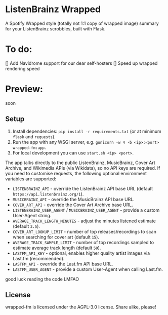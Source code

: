 # ListenBrainz Wrapped
A Spotify Wrapped style (totally not 1:1 copy of wrapped image) summary for your ListenBrainz scrobbles, built with Flask.

# To do:
[] Add Navidrome support for our dear self-hosters
[] Speed up wrapped rendering speed

# Preview:
soon

## Setup
1. Install dependencies: `pip install -r requirements.txt` (or at minimum `flask` and `requests`).
2. Run the app with any WSGI server, e.g. `gunicorn -w 4 -b <ip>:<port> wrapped-fm:app`.
3. For local development you can use `start.sh <ip> <port>`.

The app talks directly to the public ListenBrainz, MusicBrainz, Cover Art Archive, and Wikimedia APIs (via Wikidata), so no API keys are required. If you need to customise requests, the following optional environment variables are supported:

- `LISTENBRAINZ_API` - override the ListenBrainz API base URL (default `https://api.listenbrainz.org/1`).
- `MUSICBRAINZ_API` - override the MusicBrainz API base URL.
- `COVER_ART_API` - override the Cover Art Archive base URL.
- `LISTENBRAINZ_USER_AGENT` / `MUSICBRAINZ_USER_AGENT` - provide a custom User-Agent string.
- `AVERAGE_TRACK_LENGTH_MINUTES` - adjust the minutes listened estimate (default `3.5`).
- `COVER_ART_LOOKUP_LIMIT` - number of top releases/recordings to scan when searching for cover art (default `15`).
- `AVERAGE_TRACK_SAMPLE_LIMIT` - number of top recordings sampled to estimate average track length (default `50`).
- `LASTFM_API_KEY` - optional, enables higher quality artist images via Last.fm (recommended).
- `LASTFM_API` - override the Last.fm API base URL.
- `LASTFM_USER_AGENT` - provide a custom User-Agent when calling Last.fm.


good luck reading the code LMFAO

## License
wrapped-fm is licensed under the AGPL-3.0 license. Share alike, please!
